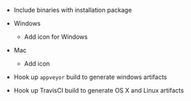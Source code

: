 - Include binaries with installation package

- Windows
    - Add icon for Windows

- Mac
    - Add icon

- Hook up `appveyor` build to generate windows artifacts
- Hook up TravisCI build to generate OS X and Linux artifacts

